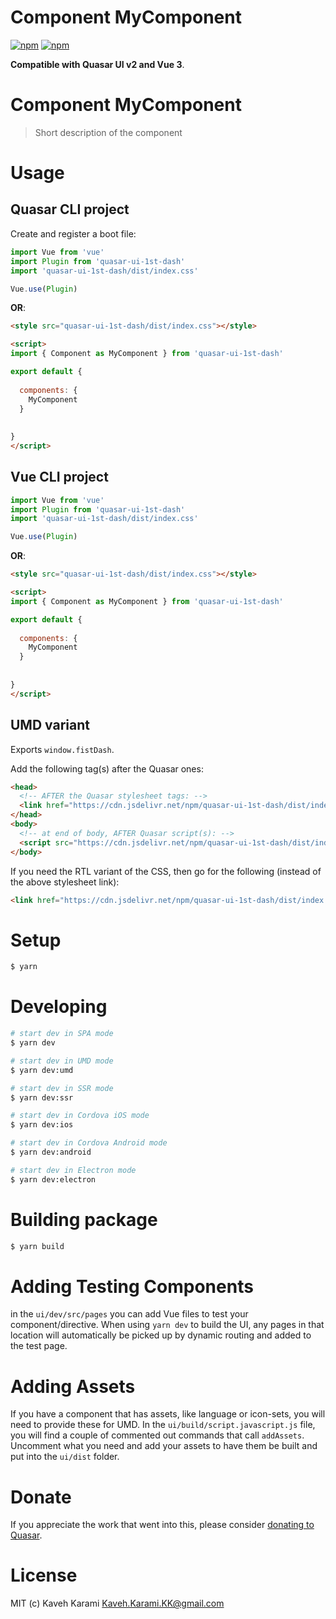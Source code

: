 # Component MyComponent

[![npm](https://img.shields.io/npm/v/quasar-ui-1st-dash.svg?label=quasar-ui-1st-dash)](https://www.npmjs.com/package/quasar-ui-1st-dash)
[![npm](https://img.shields.io/npm/dt/quasar-ui-1st-dash.svg)](https://www.npmjs.com/package/quasar-ui-1st-dash)

**Compatible with Quasar UI v2 and Vue 3**.


# Component MyComponent
> Short description of the component




# Usage

## Quasar CLI project

Create and register a boot file:

```js
import Vue from 'vue'
import Plugin from 'quasar-ui-1st-dash'
import 'quasar-ui-1st-dash/dist/index.css'

Vue.use(Plugin)
```

**OR**:

```html
<style src="quasar-ui-1st-dash/dist/index.css"></style>

<script>
import { Component as MyComponent } from 'quasar-ui-1st-dash'

export default {
  
  components: {
    MyComponent
  }
  
  
}
</script>
```

## Vue CLI project

```js
import Vue from 'vue'
import Plugin from 'quasar-ui-1st-dash'
import 'quasar-ui-1st-dash/dist/index.css'

Vue.use(Plugin)
```

**OR**:

```html
<style src="quasar-ui-1st-dash/dist/index.css"></style>

<script>
import { Component as MyComponent } from 'quasar-ui-1st-dash'

export default {
  
  components: {
    MyComponent
  }
  
  
}
</script>
```

## UMD variant

Exports `window.fistDash`.

Add the following tag(s) after the Quasar ones:

```html
<head>
  <!-- AFTER the Quasar stylesheet tags: -->
  <link href="https://cdn.jsdelivr.net/npm/quasar-ui-1st-dash/dist/index.min.css" rel="stylesheet" type="text/css">
</head>
<body>
  <!-- at end of body, AFTER Quasar script(s): -->
  <script src="https://cdn.jsdelivr.net/npm/quasar-ui-1st-dash/dist/index.umd.min.js"></script>
</body>
```
If you need the RTL variant of the CSS, then go for the following (instead of the above stylesheet link):
```html
<link href="https://cdn.jsdelivr.net/npm/quasar-ui-1st-dash/dist/index.rtl.min.css" rel="stylesheet" type="text/css">
```

# Setup
```bash
$ yarn
```

# Developing
```bash
# start dev in SPA mode
$ yarn dev

# start dev in UMD mode
$ yarn dev:umd

# start dev in SSR mode
$ yarn dev:ssr

# start dev in Cordova iOS mode
$ yarn dev:ios

# start dev in Cordova Android mode
$ yarn dev:android

# start dev in Electron mode
$ yarn dev:electron
```

# Building package
```bash
$ yarn build
```

# Adding Testing Components
in the `ui/dev/src/pages` you can add Vue files to test your component/directive. When using `yarn dev` to build the UI, any pages in that location will automatically be picked up by dynamic routing and added to the test page.

# Adding Assets
If you have a component that has assets, like language or icon-sets, you will need to provide these for UMD. In the `ui/build/script.javascript.js` file, you will find a couple of commented out commands that call `addAssets`. Uncomment what you need and add your assets to have them be built and put into the `ui/dist` folder.

# Donate
If you appreciate the work that went into this, please consider [donating to Quasar](https://donate.quasar.dev).

# License
MIT (c) Kaveh Karami <Kaveh.Karami.KK@gmail.com>
